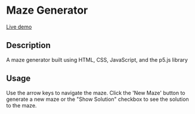 # Maze Generator
[Live demo](https://elkheirt.github.io/maze-generator/)
## Description
A maze generator built using HTML, CSS, JavaScript, and the p5.js library

## Usage
Use the arrow keys to navigate the maze. Click the 'New Maze' button to generate a new maze or the "Show Solution" checkbox to see the solution to the maze.
